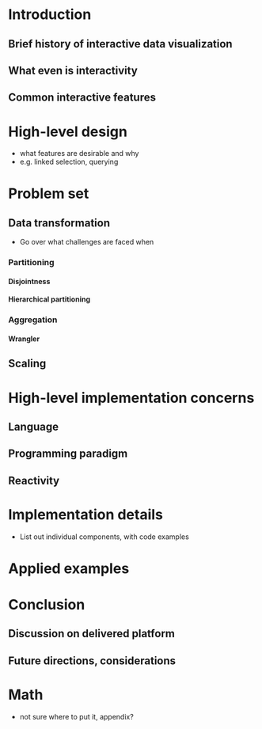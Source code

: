 
# Introduction

## Brief history of interactive data visualization
## What even is interactivity
## Common interactive features

# High-level design
- what features are desirable and why
- e.g. linked selection, querying

# Problem set

## Data transformation
- Go over what challenges are faced when 

### Partitioning
#### Disjointness
#### Hierarchical partitioning

### Aggregation
#### Wrangler

## Scaling

# High-level implementation concerns

## Language
## Programming paradigm
## Reactivity

# Implementation details
- List out individual components, with code examples

# Applied examples

# Conclusion

## Discussion on delivered platform
## Future directions, considerations

# Math
- not sure where to put it, appendix?
